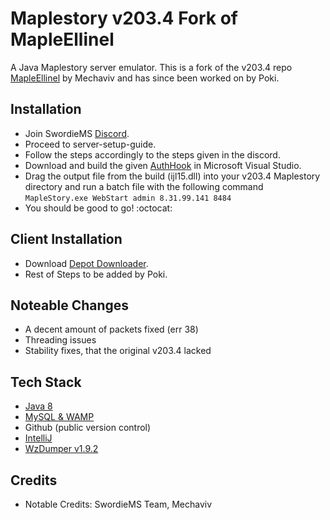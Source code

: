 # Maplestory v203.4 Fork of MapleEllinel

A Java Maplestory server emulator. This is a fork of the v203.4 repo [MapleEllinel](https://forum.ragezone.com/f427/mapleellinel-v203-4-based-swordie-1160913/) by Mechaviv and has since been worked on by Poki.

## Installation
- Join SwordieMS [Discord](https://discord.gg/qzjWZP7hc5).
- Proceed to server-setup-guide.
- Follow the steps accordingly to the steps given in the discord.
- Download and build the given [AuthHook](https://github.com/pokiuwu/AuthHook-v203.4) in Microsoft Visual Studio.
- Drag the output file from the build (ijl15.dll) into your v203.4 Maplestory directory and run a batch file with the following command `MapleStory.exe WebStart admin 8.31.99.141 8484`
- You should be good to go! :octocat:

## Client Installation
- Download [Depot Downloader](https://github.com/SteamRE/DepotDownloader).
- Rest of Steps to be added by Poki.

## Noteable Changes
- A decent amount of packets fixed (err 38)
- Threading issues
- Stability fixes, that the original v203.4 lacked

## Tech Stack
- [Java 8](http://www.oracle.com/technetwork/java/javase/downloads/jdk8-downloads-2133151.html)
- [MySQL & WAMP](https://dev.mysql.com/downloads/workbench/)
- Github (public version control)
- [IntelliJ](https://www.jetbrains.com/idea/)
- [WzDumper v1.9.2](https://github.com/Xterminatorz/WZ-Dumper/releases/tag/1.9.2)

## Credits
- Notable Credits: SwordieMS Team, Mechaviv
